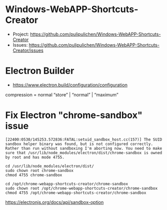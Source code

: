 # Windows-WebAPP-Shortcuts-Creator

- Project: https://github.com/pulipulichen/Windows-WebAPP-Shortcuts-Creator
- Issues: https://github.com/pulipulichen/Windows-WebAPP-Shortcuts-Creator/issues

# Electron Builder

- https://www.electron.build/configuration/configuration

compression = normal “store” | “normal” | “maximum” 

# Fix Electron "chrome-sandbox" issue

````
[22400:0530/145253.572836:FATAL:setuid_sandbox_host.cc(157)] The SUID sandbox helper binary was found, but is not configured correctly. Rather than run without sandboxing I'm aborting now. You need to make sure that /usr/lib/node_modules/electron/dist/chrome-sandbox is owned by root and has mode 4755.
````

````
cd /usr/lib/node_modules/electron/dist/
sudo chown root chrome-sandbox
chmod 4755 chrome-sandbox
````

````
cd /opt/chrome-webapp-shortcuts-creator/chrome-sandbox
sudo chown root /opt/chrome-webapp-shortcuts-creator/chrome-sandbox
chmod 4755 /opt/chrome-webapp-shortcuts-creator/chrome-sandbox
````

https://electronjs.org/docs/api/sandbox-option